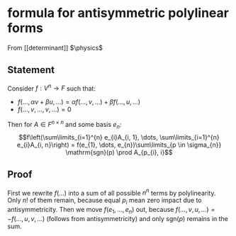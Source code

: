 # formula for antisymmetric polylinear forms
From [[determinant]]
$\physics$
## Statement
Consider $f: V^{n} \to F$ such that:
- $f(\dots, \alpha v + \beta u, \dots) = \alpha f(\dots, v, \dots) + \beta f(\dots, u, \dots)$
- $f(\dots, v, \dots, v, \dots) = 0$

Then for $A \in F^{n \times n}$ and some basis $e_{{n}}$:
$$f\left(\sum\limits_{i=1}^{n} e_{i}A_{i, 1}, \dots, \sum\limits_{i=1}^{n} e_{i}A_{i, n}\right) = f(e_{1}, \dots, e_{n})\sum\limits_{p \in \sigma_{n}} \mathrm{sgn}(p) \prod A_{p_{i}, i}$$
## Proof
First we rewrite $f(\dots)$ into a sum of all possible $n^{n}$ terms by polylinearity. Only $n!$ of them remain, because equal $p_{i}$ mean zero impact due to antisymmetricity. Then we move $f(e_{1}, \dots, e_{n})$ out, because $f(\dots, v, u, \dots) = -f(\dots, u, v, \dots)$ (follows from antisymmetricity) and only $\mathrm{sgn}(p)$ remains in the sum.